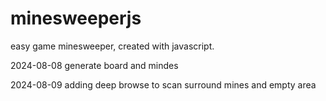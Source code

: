 # minesweeperjs

easy game minesweeper, created with javascript.

2024-08-08
generate board and mindes

2024-08-09
adding deep browse to scan surround mines and empty area
